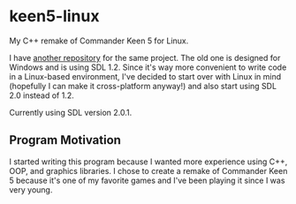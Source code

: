 <h1>keen5-linux</h1>

My C++ remake of Commander Keen 5 for Linux.

I have <a href="https://github.com/PlanetLotus/keen5">another repository</a>
for the same project. The old one is designed for Windows and is using SDL 1.2.
Since it's way more convenient to write code in a Linux-based environment, I've
decided to start over with Linux in mind (hopefully I can make it
cross-platform anyway!) and also start using SDL 2.0 instead of 1.2.

Currently using SDL version 2.0.1.

<h2>Program Motivation</h2>

I started writing this program because I wanted more experience using C++, OOP,
and graphics libraries. I chose to create a remake of Commander Keen 5
because it's one of my favorite games and I've been playing it since I was
very young.
